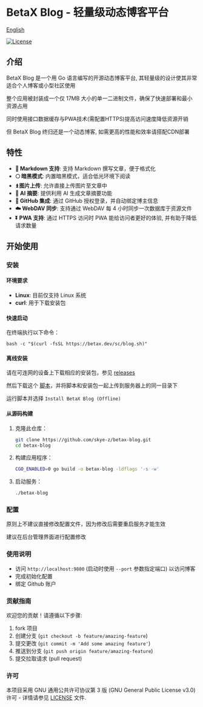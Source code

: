 # BetaX Blog - 轻量级动态博客平台

[English](README.md)

[![License](https://img.shields.io/badge/License-GPLv3-blue.svg)](https://www.gnu.org/licenses/gpl-3.0)

## 介绍

BetaX Blog 是一个用 Go 语言编写的开源动态博客平台, 其轻量级的设计使其非常适合个人博客或小型社区使用

整个应用被封装成一个仅 17MB 大小的单一二进制文件，确保了快速部署和最小资源占用

同时使用接口数据缓存与PWA技术(需配置HTTPS)提高访问速度降低资源开销

但 BetaX Blog 终归还是一个动态博客, 如需更高的性能和效率请搭配CDN部署

## 特性

- **📄 Markdown 支持**: 支持 Markdown 撰写文章，便于格式化
- **🌕 暗黑模式**: 内置暗黑模式，适合低光环境下阅读
- **⏫ 图片上传**: 允许直接上传图片至文章中
- **🧠 AI 摘要**: 提供利用 AI 生成文章摘要功能
- **🔗 GitHub 集成**: 通过 GitHub 授权登录，并自动绑定博主信息
- **☁️ WebDAV 同步**: 支持通过 WebDAV 每 4 小时同步一次数据库于资源文件
- **⏬️ PWA 支持**: 通过 HTTPS 访问时 PWA 能给访问者更好的体验, 并有助于降低请求数量

## 开始使用

### 安装

#### 环境要求

- **Linux**: 目前仅支持 Linux 系统
- **curl**: 用于下载安装包

#### 快速启动

在终端执行以下命令：

```shell
bash -c "$(curl -fsSL https://betax.dev/sc/blog.sh)"
```

#### 离线安装

请在可连网的设备上下载相应的安装包，参见 [releases](https://github.com/skye-z/betax-blog/releases)

然后下载这个 [脚本](https://betax.dev/sc/blog.sh)，并将脚本和安装包一起上传到服务器上的同一目录下

运行脚本并选择 `Install BetaX Blog (Offline)`

#### 从源码构建

1. 克隆此仓库：
   ```bash
   git clone https://github.com/skye-z/betax-blog.git
   cd betax-blog
   ```
2. 构建应用程序：
   ```bash
   CGO_ENABLED=0 go build -o betax-blog -ldflags '-s -w'
   ```
3. 启动服务：
   ```bash
   ./betax-blog
   ```

### 配置

原则上不建议直接修改配置文件，因为修改后需要重启服务才能生效

建议在后台管理界面进行配置修改

### 使用说明

- 访问 `http://localhost:9800` (启动时使用 `--port` 参数指定端口) 以访问博客
- 完成初始化配置
- 绑定 Github 账户

### 贡献指南

欢迎您的贡献！请遵循以下步骤:

1. fork 项目
2. 创建分支 (`git checkout -b feature/amazing-feature`)
3. 提交更改 (`git commit -m 'Add some amazing feature'`)
4. 推送到分支 (`git push origin feature/amazing-feature`)
5. 提交拉取请求 (pull request)

### 许可

本项目采用 GNU 通用公共许可协议第 3 版 (GNU General Public License v3.0) 许可 - 详情请参见 [LICENSE](LICENSE) 文件.

